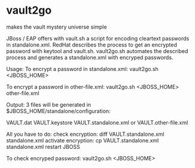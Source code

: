 # vault2go
makes the vault mystery universe simple

JBoss / EAP offers with vault.sh a script for encoding cleartext passwords in standalone.xml.
RedHat describes the process to get an encrypted password with keytool and vault.sh.
vault2go.sh automates the described process and generates a standalone.xml with encryped passwords.

Usage: 
To encrypt a password in standalone.xml: vault2go.sh <JBOSS_HOME> <ALIAS> <PASSWORD>

To encrypt a password in other-file.xml: vault2go.sh <JBOSS_HOME> <ALIAS> <PASSWORD> other-file.xml

Output:
3 files will be generated in $JBOSS_HOME/standalone/configuration:

VAULT.dat
VAULT.keystore
VAULT.standalone.xml or VAULT.other-file.xml

All you have to do: 
check encryption:    diff VAULT.standalone.xml standalone.xml
activate encryption: cp VAULT.standalone.xml standalone.xml 
restart JBOSS

To check encryped password:  vault2go.sh <JBOSS_HOME> <ALIAS> 
